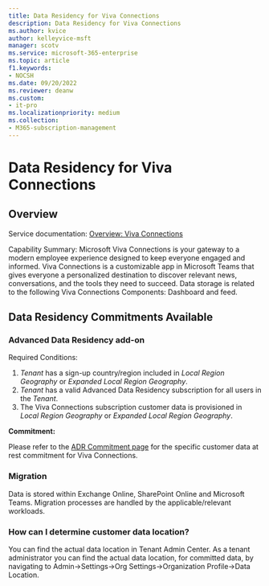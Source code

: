 ```yaml
---
title: Data Residency for Viva Connections
description: Data Residency for Viva Connections
ms.author: kvice
author: kelleyvice-msft
manager: scotv
ms.service: microsoft-365-enterprise
ms.topic: article
f1.keywords:
- NOCSH
ms.date: 09/20/2022
ms.reviewer: deanw
ms.custom:
- it-pro
ms.localizationpriority: medium
ms.collection:
- M365-subscription-management
---
```


# Data Residency for Viva Connections

## Overview

Service documentation: [Overview: Viva Connections](/viva/connections/viva-connections-overview)

Capability Summary: Microsoft Viva Connections is your gateway to a modern employee experience designed to keep everyone engaged and informed. Viva Connections is a customizable app in Microsoft Teams that gives everyone a personalized destination to discover relevant news, conversations, and the tools they need to succeed.  Data storage is related to the following Viva Connections Components: Dashboard and feed.

## Data Residency Commitments Available

### Advanced Data Residency add-on

Required Conditions:

1. _Tenant_ has a sign-up country/region included in _Local Region Geography_ or _Expanded Local Region Geography_.
1. _Tenant_ has a valid Advanced Data Residency subscription for all users in the _Tenant_.
1. The Viva Connections subscription customer data is provisioned in _Local Region Geography_ or _Expanded Local Region Geography_.

**Commitment:**

Please refer to the [ADR Commitment page](m365-dr-commitments.md#viva-connections) for the specific customer data at rest commitment for Viva Connections.

### Migration

Data is stored within Exchange Online, SharePoint Online and Microsoft Teams.  Migration processes are handled by the applicable/relevant workloads.

### How can I determine customer data location?

You can find the actual data location in Tenant Admin Center. As a tenant administrator you can find the actual data location, for committed data, by navigating to Admin->Settings->Org Settings->Organization Profile->Data Location.

